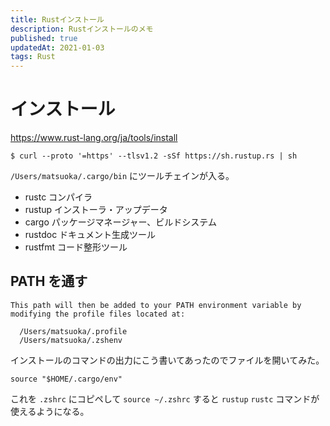 ```yaml
---
title: Rustインストール
description: Rustインストールのメモ
published: true
updatedAt: 2021-01-03
tags: Rust
---
```


# インストール

https://www.rust-lang.org/ja/tools/install

```shell
$ curl --proto '=https' --tlsv1.2 -sSf https://sh.rustup.rs | sh
```

`/Users/matsuoka/.cargo/bin` にツールチェインが入る。

- rustc コンパイラ
- rustup インストーラ・アップデータ
- cargo パッケージマネージャー、ビルドシステム
- rustdoc ドキュメント生成ツール
- rustfmt コード整形ツール

## PATH を通す

```shell
This path will then be added to your PATH environment variable by
modifying the profile files located at:

  /Users/matsuoka/.profile
  /Users/matsuoka/.zshenv
```

インストールのコマンドの出力にこう書いてあったのでファイルを開いてみた。

```shell
source "$HOME/.cargo/env"
```

これを `.zshrc` にコピペして `source ~/.zshrc` すると `rustup` `rustc` コマンドが使えるようになる。
